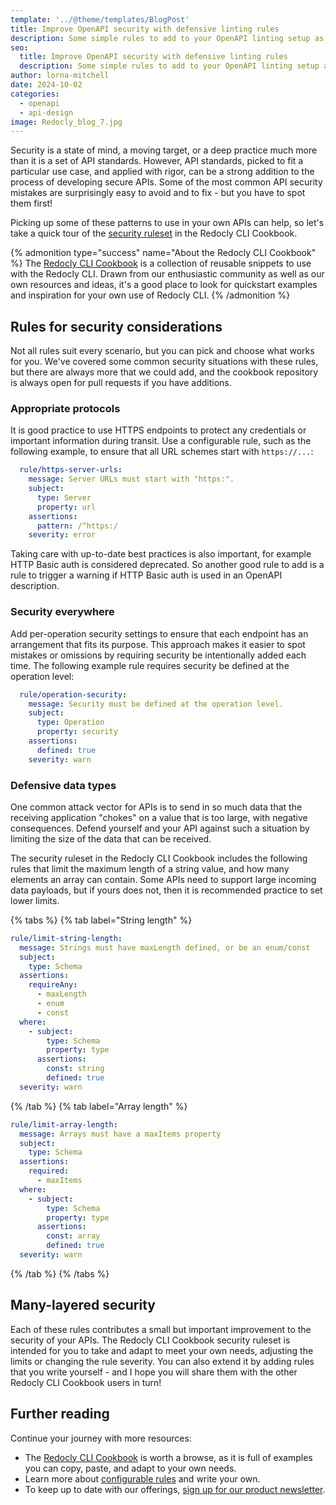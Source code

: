 ```yaml
---
template: '../@theme/templates/BlogPost'
title: Improve OpenAPI security with defensive linting rules
description: Some simple rules to add to your OpenAPI linting setup as a quick way to catch some small but dangerous API mistakes.
seo:
  title: Improve OpenAPI security with defensive linting rules
  description: Some simple rules to add to your OpenAPI linting setup as a quick way to catch some small but dangerous API mistakes.
author: lorna-mitchell
date: 2024-10-02
categories:
  - openapi
  - api-design
image: Redocly_blog_7.jpg
---
```


Security is a state of mind, a moving target, or a deep practice much more than it is a set of API standards.
However, API standards, picked to fit a particular use case, and applied with rigor, can be a strong addition to the process of developing secure APIs.
Some of the most common API security mistakes are surprisingly easy to avoid and to fix - but you have to spot them first!

Picking up some of these patterns to use in your own APIs can help, so let's take a quick tour of the [security ruleset](https://github.com/Redocly/redocly-cli-cookbook/tree/main/rulesets/security) in the Redocly CLI Cookbook.

{% admonition type="success" name="About the Redocly CLI Cookbook" %}
The [Redocly CLI Cookbook](https://github.com/Redocly/redocly-cli-cookbook) is a collection of reusable snippets to use with the Redocly CLI.
Drawn from our enthusiastic community as well as our own resources and ideas, it's a good place to look for quickstart examples and inspiration for your own use of Redocly CLI.
{% /admonition %}

## Rules for security considerations

Not all rules suit every scenario, but you can pick and choose what works for you.
We've covered some common security situations with these rules, but there are always more that we could add, and the cookbook repository is always open for pull requests if you have additions.

### Appropriate protocols

It is good practice to use HTTPS endpoints to protect any credentials or important information during transit.
Use a configurable rule, such as the following example, to ensure that all URL schemes start with `https://...`:

```yaml {% title="Example configurable rule that requires HTTPS endpoints" %}
  rule/https-server-urls:
    message: Server URLs must start with "https:".
    subject:
      type: Server
      property: url
    assertions:
      pattern: /^https:/
    severity: error
```

Taking care with up-to-date best practices is also important, for example HTTP Basic auth is considered deprecated.
So another good rule to add is a rule to trigger a warning if HTTP Basic auth is used in an OpenAPI description.

### Security everywhere

Add per-operation security settings to ensure that each endpoint has an arrangement that fits its purpose.
This approach makes it easier to spot mistakes or omissions by requiring security be intentionally added each time.
The following example rule requires security be defined at the operation level:

```yaml {% title="Example per-operation security rule" %}
  rule/operation-security:
    message: Security must be defined at the operation level.
    subject:
      type: Operation
      property: security
    assertions:
      defined: true
    severity: warn
```

### Defensive data types

One common attack vector for APIs is to send in so much data that the receiving application "chokes" on a value that is too large, with negative consequences.
Defend yourself and your API against such a situation by limiting the size of the data that can be received.

The security ruleset in the Redocly CLI Cookbook includes the following rules that limit the maximum length of a string value, and how many elements an array can contain.
Some APIs need to support large incoming data payloads, but if yours does not, then it is recommended practice to set lower limits.

{% tabs %}
  {% tab label="String length" %}
  ```yaml {% title="Example rule that limits string length" %}
  rule/limit-string-length:
    message: Strings must have maxLength defined, or be an enum/const
    subject:
      type: Schema
    assertions:
      requireAny:
        - maxLength
        - enum
        - const
    where:
      - subject:
          type: Schema
          property: type
        assertions:
          const: string
          defined: true
    severity: warn

  ```
  {% /tab %}
  {% tab label="Array length" %}
  ```yaml {% title="Example rule that limits array length" %}
  rule/limit-array-length:
    message: Arrays must have a maxItems property
    subject:
      type: Schema
    assertions:
      required:
        - maxItems
    where:
      - subject:
          type: Schema
          property: type
        assertions:
          const: array
          defined: true
    severity: warn
  ```
  {% /tab %}
{% /tabs %}


## Many-layered security

Each of these rules contributes a small but important improvement to the security of your APIs.
The Redocly CLI Cookbook security ruleset is intended for you to take and adapt to meet your own needs, adjusting the limits or changing the rule severity.
You can also extend it by adding rules that you write yourself - and I hope you will share them with the other Redocly CLI Cookbook users in turn!

## Further reading

Continue your journey with more resources:

- The [Redocly CLI Cookbook](https://github.com/Redocly/redocly-cli-cookbook) is worth a browse, as it is full of examples you can copy, paste, and adapt to your own needs.
- Learn more about [configurable rules](../docs/cli/rules/configurable-rules) and write your own.
- To keep up to date with our offerings, [sign up for our product newsletter](../pages/product-updates/product-updates.page.tsx).

